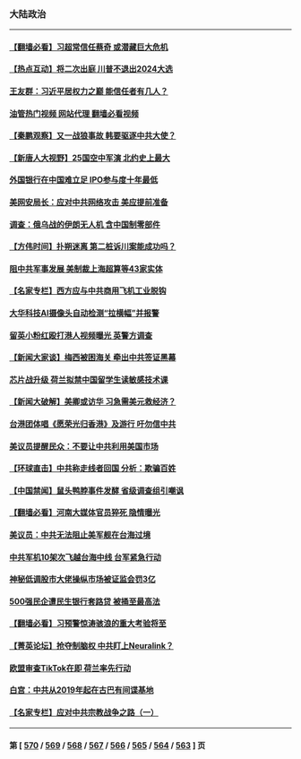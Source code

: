 ### 大陆政治
---
#### [【翻墙必看】习超常信任蔡奇 或潜藏巨大危机](../../pages/ncid277/n14014978.md?06131245) 
#### [【热点互动】将二次出庭 川普不退出2024大选](../../pages/ncid277/n14014895.md?06131245) 
#### [王友群：习近平居权力之巅 能信任者有几人？](../../pages/ncid277/n14014882.md?06131245) 
#### [油管热门视频 网站代理 翻墙必看视频](http://138.2.39.72:81/youtube.html?epic-marker?06131245)
#### [【秦鹏观察】又一战狼事故 韩要驱逐中共大使？](../../pages/ncid277/n14014862.md?06131245) 
#### [【新唐人大视野】25国空中军演 北约史上最大](../../pages/ncid277/n14014844.md?06131245) 
#### [外国银行在中国难立足 IPO参与度十年最低](../../pages/ncid277/n14014846.md?06131245) 
#### [美网安局长：应对中共网络攻击 美应提前准备](../../pages/ncid277/n14014774.md?06131245) 
#### [调查：俄乌战的伊朗无人机 含中国制零部件](../../pages/ncid277/n14014687.md?06131245) 
#### [【方伟时间】扑朔迷离 第二桩诉川案能成功吗？](../../pages/ncid277/n14014838.md?06131245) 
#### [阻中共军事发展 美制裁上海超算等43家实体](../../pages/ncid277/n14014789.md?06131245) 
#### [【名家专栏】西方应与中共商用飞机工业脱钩](../../pages/ncid277/n14014650.md?06131245) 
#### [大华科技AI摄像头自动检测“拉横幅”并报警](../../pages/ncid277/n14014544.md?06131245) 
#### [留英小粉红殴打港人视频曝光 英警方调查](../../pages/ncid277/n14014733.md?06131245) 
#### [【新闻大家谈】梅西被困海关 牵出中共签证黑幕](../../pages/ncid277/n14014754.md?06131245) 
#### [芯片战升级 荷兰拟禁中国留学生读敏感技术课](../../pages/ncid277/n14014730.md?06131245) 
#### [【新闻大破解】美卿或访华 习急需美元救经济？](../../pages/ncid277/n14014752.md?06131245) 
#### [台港团体唱《愿荣光归香港》及游行 吁勿信中共](../../pages/ncid277/n14014533.md?06131245) 
#### [美议员提醒民众：不要让中共利用美国市场](../../pages/ncid277/n14014578.md?06131245) 
#### [【环球直击】中共称走线者回国 分析：欺骗百姓](../../pages/ncid277/n14014500.md?06131245) 
#### [【中国禁闻】鼠头鸭脖事件发酵 省级调查组引嘲讽](../../pages/ncid277/n14014531.md?06131245) 
#### [【翻墙必看】河南大媒体官员猝死 隐情曝光](../../pages/ncid277/n14014278.md?06131245) 
#### [美议员：中共无法阻止美军舰在台海过境](../../pages/ncid277/n14014170.md?06131245) 
#### [中共军机10架次飞越台海中线 台军紧急行动](../../pages/ncid277/n14014148.md?06131245) 
#### [神秘低调股市大佬操纵市场被证监会罚3亿](../../pages/ncid277/n14014097.md?06131245) 
#### [500强民企遭民生银行套路贷 被捅至最高法](../../pages/ncid277/n14013956.md?06131245) 
#### [【翻墙必看】习预警惊涛骇浪的重大考验将至](../../pages/ncid277/n14013945.md?06131245) 
#### [【菁英论坛】抢夺制脑权 中共盯上Neuralink？](../../pages/ncid277/n14013895.md?06131245) 
#### [欧盟审查TikTok在即 荷兰率先行动](../../pages/ncid277/n14013812.md?06131245) 
#### [白宫：中共从2019年起在古巴有间谍基地](../../pages/ncid277/n14013849.md?06131245) 
#### [【名家专栏】应对中共宗教战争之路（一）](../../pages/ncid277/n14010381.md?06131245) 

---
#### 第 [ [570](./570.md?06131245) / [569](./569.md?06131245) / [568](./568.md?06131245) / [567](./567.md?06131245) / [566](./566.md?06131245) / [565](./565.md?06131245) / [564](./564.md?06131245) / [563](./563.md?06131245) ] 页

